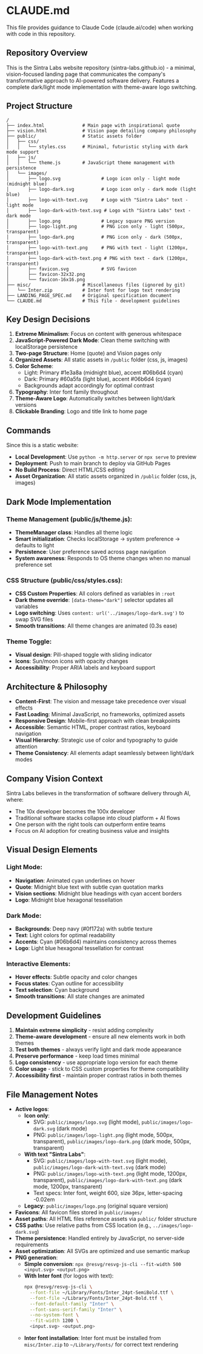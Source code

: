 # CLAUDE.md

This file provides guidance to Claude Code (claude.ai/code) when working with code in this repository.

## Repository Overview

This is the Sintra Labs website repository (sintra-labs.github.io) - a minimal, vision-focused landing page that communicates the company's transformative approach to AI-powered software delivery. Features a complete dark/light mode implementation with theme-aware logo switching.

## Project Structure

```
/
├── index.html              # Main page with inspirational quote
├── vision.html             # Vision page detailing company philosophy
├── public/                 # Static assets folder
│   ├── css/
│   │   └── styles.css      # Minimal, futuristic styling with dark mode support
│   ├── js/
│   │   └── theme.js        # JavaScript theme management with persistence
│   └── images/
│       ├── logo.svg               # Logo icon only - light mode (midnight blue)
│       ├── logo-dark.svg          # Logo icon only - dark mode (light blue)
│       ├── logo-with-text.svg     # Logo with "Sintra Labs" text - light mode
│       ├── logo-dark-with-text.svg # Logo with "Sintra Labs" text - dark mode
│       ├── logo.png               # Legacy square PNG version
│       ├── logo-light.png         # PNG icon only - light (500px, transparent)
│       ├── logo-dark.png          # PNG icon only - dark (500px, transparent)
│       ├── logo-with-text.png     # PNG with text - light (1200px, transparent)
│       ├── logo-dark-with-text.png # PNG with text - dark (1200px, transparent)
│       ├── favicon.svg            # SVG favicon
│       ├── favicon-32x32.png
│       └── favicon-16x16.png
├── misc/                   # Miscellaneous files (ignored by git)
│   └── Inter.zip           # Inter font for logo text rendering
├── LANDING_PAGE_SPEC.md    # Original specification document
└── CLAUDE.md               # This file - development guidelines
```

## Key Design Decisions

1. **Extreme Minimalism**: Focus on content with generous whitespace
2. **JavaScript-Powered Dark Mode**: Clean theme switching with localStorage persistence
3. **Two-page Structure**: Home (quote) and Vision pages only
4. **Organized Assets**: All static assets in `/public` folder (css, js, images)
5. **Color Scheme**:
   - Light: Primary #1e3a8a (midnight blue), accent #06b6d4 (cyan)
   - Dark: Primary #60a5fa (light blue), accent #06b6d4 (cyan)
   - Backgrounds adapt accordingly for optimal contrast
6. **Typography**: Inter font family throughout
7. **Theme-Aware Logo**: Automatically switches between light/dark versions
8. **Clickable Branding**: Logo and title link to home page

## Commands

Since this is a static website:
- **Local Development**: Use `python -m http.server` or `npx serve` to preview
- **Deployment**: Push to main branch to deploy via GitHub Pages
- **No Build Process**: Direct HTML/CSS editing
- **Asset Organization**: All static assets organized in `/public` folder (css, js, images)

## Dark Mode Implementation

### Theme Management (public/js/theme.js):
- **ThemeManager class**: Handles all theme logic
- **Smart initialization**: Checks localStorage → system preference → defaults to light
- **Persistence**: User preference saved across page navigation
- **System awareness**: Responds to OS theme changes when no manual preference set

### CSS Structure (public/css/styles.css):
- **CSS Custom Properties**: All colors defined as variables in `:root`
- **Dark theme override**: `[data-theme="dark"]` selector updates all variables
- **Logo switching**: Uses `content: url('../images/logo-dark.svg')` to swap SVG files
- **Smooth transitions**: All theme changes are animated (0.3s ease)

### Theme Toggle:
- **Visual design**: Pill-shaped toggle with sliding indicator
- **Icons**: Sun/moon icons with opacity changes
- **Accessibility**: Proper ARIA labels and keyboard support

## Architecture & Philosophy

- **Content-First**: The vision and message take precedence over visual effects
- **Fast Loading**: Minimal JavaScript, no frameworks, optimized assets
- **Responsive Design**: Mobile-first approach with clean breakpoints
- **Accessible**: Semantic HTML, proper contrast ratios, keyboard navigation
- **Visual Hierarchy**: Strategic use of color and typography to guide attention
- **Theme Consistency**: All elements adapt seamlessly between light/dark modes

## Company Vision Context

Sintra Labs believes in the transformation of software delivery through AI, where:
- The 10x developer becomes the 100x developer
- Traditional software stacks collapse into cloud platform + AI flows
- One person with the right tools can outperform entire teams
- Focus on AI adoption for creating business value and insights

## Visual Design Elements

### Light Mode:
- **Navigation**: Animated cyan underlines on hover
- **Quote**: Midnight blue text with subtle cyan quotation marks
- **Vision sections**: Midnight blue headings with cyan accent borders
- **Logo**: Midnight blue hexagonal tessellation

### Dark Mode:
- **Backgrounds**: Deep navy (#0f172a) with subtle texture
- **Text**: Light colors for optimal readability
- **Accents**: Cyan (#06b6d4) maintains consistency across themes
- **Logo**: Light blue hexagonal tessellation for contrast

### Interactive Elements:
- **Hover effects**: Subtle opacity and color changes
- **Focus states**: Cyan outline for accessibility
- **Text selection**: Cyan background
- **Smooth transitions**: All state changes are animated

## Development Guidelines

1. **Maintain extreme simplicity** - resist adding complexity
2. **Theme-aware development** - ensure all new elements work in both themes
3. **Test both themes** - always verify light and dark mode appearance
4. **Preserve performance** - keep load times minimal
5. **Logo consistency** - use appropriate logo version for each theme
6. **Color usage** - stick to CSS custom properties for theme compatibility
7. **Accessibility first** - maintain proper contrast ratios in both themes

## File Management Notes

- **Active logos**:
  - **Icon only**:
    - SVG: `public/images/logo.svg` (light mode), `public/images/logo-dark.svg` (dark mode)
    - PNG: `public/images/logo-light.png` (light mode, 500px, transparent), `public/images/logo-dark.png` (dark mode, 500px, transparent)
  - **With text "Sintra Labs"**:
    - SVG: `public/images/logo-with-text.svg` (light mode), `public/images/logo-dark-with-text.svg` (dark mode)
    - PNG: `public/images/logo-with-text.png` (light mode, 1200px, transparent), `public/images/logo-dark-with-text.png` (dark mode, 1200px, transparent)
    - Text specs: Inter font, weight 600, size 36px, letter-spacing -0.02em
  - **Legacy**: `public/images/logo.png` (original square version)
- **Favicons**: All favicon files stored in `public/images/`
- **Asset paths**: All HTML files reference assets via `public/` folder structure
- **CSS paths**: Use relative paths from CSS location (e.g., `../images/logo-dark.svg`)
- **Theme persistence**: Handled entirely by JavaScript, no server-side requirements
- **Asset optimization**: All SVGs are optimized and use semantic markup
- **PNG generation**:
  - **Simple conversion**: `npx @resvg/resvg-js-cli --fit-width 500 <input.svg> <output.png>`
  - **With Inter font** (for logos with text):
    ```bash
    npx @resvg/resvg-js-cli \
      --font-file ~/Library/Fonts/Inter_24pt-SemiBold.ttf \
      --font-file ~/Library/Fonts/Inter_24pt-Bold.ttf \
      --font-default-family "Inter" \
      --font-sans-serif-family "Inter" \
      --no-system-font \
      --fit-width 1200 \
      <input.svg> <output.png>
    ```
  - **Inter font installation**: Inter font must be installed from `misc/Inter.zip` to `~/Library/Fonts/` for correct text rendering